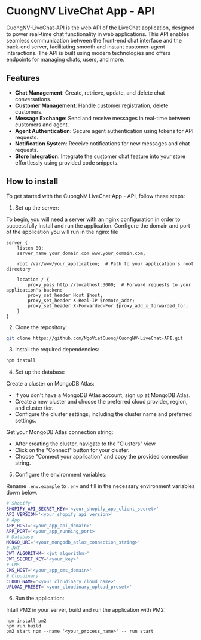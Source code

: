 # CuongNV LiveChat App - API

CuongNV-LiveChat-API is the web API of the LiveChat application, designed to power real-time chat functionality in web applications. This API enables seamless communication between the front-end chat interface and the back-end server, facilitating smooth and instant customer-agent interactions. The API is built using modern technologies and offers endpoints for managing chats, users, and more.

## Features

- **Chat Management**: Create, retrieve, update, and delete chat conversations.
- **Customer Management**: Handle customer registration, delete customers.
- **Message Exchange**: Send and receive messages in real-time between customers and agent.
- **Agent Authentication**: Secure agent authentication using tokens for API requests.
- **Notification System**: Receive notifications for new messages and chat requests.
- **Store Integration**: Integrate the customer chat feature into your store effortlessly using provided code snippets.

## How to install

To get started with the CuongNV LiveChat App - API, follow these steps:

1. Set up the server:
  
To begin, you will need a server with an nginx configuration in order to successfully install and run the application. Configure the domain and port of the application you will run in the nginx file

```
server {
    listen 80;
    server_name your_domain.com www.your_domain.com;

    root /var/www/your_application;  # Path to your application's root directory

    location / {
        proxy_pass http://localhost:3000;  # Forward requests to your application's backend
        proxy_set_header Host $host;
        proxy_set_header X-Real-IP $remote_addr;
        proxy_set_header X-Forwarded-For $proxy_add_x_forwarded_for;
    }
}
```


2. Clone the repository:

```bash
git clone https://github.com/NgoVietCuong/CuongNV-LiveChat-API.git
```


3. Install the required dependencies:

```bash
npm install
```


4. Set up the database

Create a cluster on MongoDB Atlas:

- If you don't have a MongoDB Atlas account, sign up at MongoDB Atlas.
- Create a new cluster and choose the preferred cloud provider, region, and cluster tier.
- Configure the cluster settings, including the cluster name and preferred settings.

Get your MongoDB Atlas connection string:

- After creating the cluster, navigate to the "Clusters" view.
- Click on the "Connect" button for your cluster.
- Choose "Connect your application" and copy the provided connection string.


5. Configure the environment variables:

Rename `.env.example` to `.env` and fill in the necessary environment variables down below.
```bash
# Shopify
SHOPIFY_API_SECRET_KEY='<your_shopify_app_client_secret>'
API_VERSION='<your_shopify_api_version>'
# App
APP_HOST='<your_app_api_domain>'
APP_PORT='<your_app_running_port>'
# Database
MONGO_URI='<your_mongodb_atlas_connection_string>'
# JWT
JWT_ALGORITHM='<jwt_algorithm>'
JWT_SECRET_KEY='<your_key>'
# CMS
CMS_HOST='<your_app_cms_domain>'
# Cloudinary
CLOUD_NAME='<your_cloudinary_cloud_name>'
UPLOAD_PRESET='<your_cloudinary_upload_preset>'
```


6. Run the application:

Intall PM2 in your server, build and run the application with PM2:
```
npm install pm2
npm run build
pm2 start npm --name '<your_process_name>' -- run start 
```